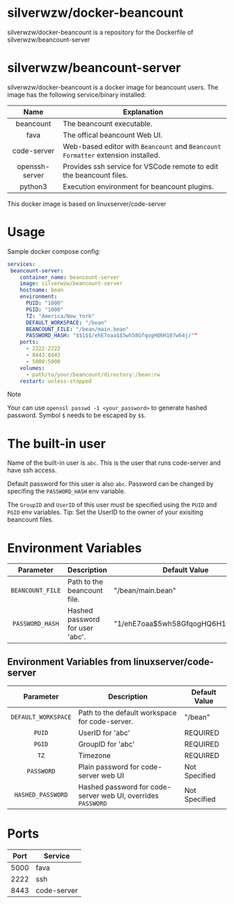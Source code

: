 # silverwzw/docker-beancount

silverwzw/docker-beancount is a repository for the Dockerfile of silverwzw/beancount-server

# silverwzw/beancount-server

silverwzw/docker-beancount is a docker image for beancount users. The image has the following service/binary installed:

| Name | Explanation |
| :----: | --- |
| beancount | The beancount executable. |
| fava | The offical beancount Web UI. |
| code-server | Web-based editor with `Beancount` and `Beancount Formatter` extension installed. |
| openssh-server | Provides ssh service for VSCode remote to edit the beancount files. |
| python3 | Execution environment for beancount plugins. |

This docker image is based on linuxserver/code-server

# Usage

Sample docker compose config:

```yaml
services:
 beancount-server:
    container_name: beancount-server
    image: silverwzw/beancount-server
    hostname: bean
    environment:
      PUID: "1000"
      PGID: "1000"
      TZ: "America/New_York"
      DEFAULT_WORKSPACE: "/bean"
      BEANCOUNT_FILE: "/bean/main.bean"
      PASSWORD_HASH: "$$1$$/ehE7oaa$$5wh58GfqogHQ6H107w64j/""
    ports:
      - 2222:2222
      - 8443:8443
      - 5000:5000
    volumes:
      - path/to/your/beancount/directory:/bean:rw
    restart: unless-stopped
```

>[!NOTE]
>Your can use `openssl passwd -1 <your_password>` to generate hashed password. Symbol `$` needs to be escaped by `$$`.


# The built-in user

Name of the built-in user is `abc`. This is the user that runs code-server and have ssh access.

Default password for this user is also `abc`. Password can be changed by specifing the `PASSWORD_HASH` env variable.

The `GroupID` and `UserID` of this user must be specified using the `PUID` and `PGID` env variables. Tip: Set the UserID to the owner of your exisiting beancount files.

# Environment Variables

| Parameter | Description | Default Value |
| :----: | --- | --- |
| `BEANCOUNT_FILE` | Path to the beancount file. | "/bean/main.bean" |
| `PASSWORD_HASH` | Hashed password for user 'abc'. | "$1$/ehE7oaa$5wh58GfqogHQ6H107w64j/" |


## Environment Variables from linuxserver/code-server
| Parameter | Description | Default Value |
| :----: | --- | --- |
| `DEFAULT_WORKSPACE` | Path to the default workspace for code-server. | "/bean" |
| `PUID` | UserID for 'abc' | REQUIRED |
| `PGID` | GroupID for 'abc' | REQUIRED |
| `TZ` | Timezone | REQUIRED |
| `PASSWORD` | Plain password for code-server web UI | Not Specified |
| `HASHED_PASSWORD` | Hashed password for code-server web UI, overrides `PASSWORD` | Not Specified |

# Ports

| Port | Service | 
| :----: | --- |
| 5000 | fava |
| 2222 | ssh |
| 8443 | code-server |
